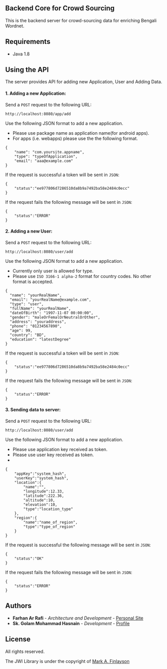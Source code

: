 ## Backend Core for Crowd Sourcing

This is the backend server for crowd-sourcing data for enriching Bengali Wordnet.

## Requirements

* Java 1.8

## Using the API

The server provides API for adding new Application, User and Adding Data.

#### 1. Adding a new Application:
Send a `POST` request to the following URL:
```
http://localhost:8080/app/add
```
Use the following JSON format to add a new application.
* Please use package name as application name(for android apps).
* For apps (i.e. webapps) please use the the following format.
```
{
    "name": "com.yoursite.appname",
    "type": "typeOfApplication",
    "email": "aaa@example.com"
}
```
If the request is successful a token will be sent in `JSON`:
```
{
    "status":"ee977806d7286510da8b9a7492ba58e2484c0ecc"
}
```
If the request fails the following message will be sent in `JSON`:
```
{
    "status":"ERROR"
}
```

#### 2. Adding a new User:
Send a `POST` request to the following URL:
```
http://localhost:8080/user/add
```
Use the following JSON format to add a new application.
* Currently only user is allowed for type.
* Please use `ISO 3166-1 alpha-2` format for country codes.
No other format is accepted.
```
{
  "name": "yourRealName",
  "email": "yourRealName@example.com",
  "type": "user",
  "fullName": "yourRealName",
  "dateOfBirth": "1997-11-07 00:00:00",
  "gender": "maleOrFemalOrNeutralOrOther",
  "address": "youraddress",
  "phone": "01234567890",
  "age": 99,
  "country": "BD",
  "education": "latestDegree"
}
```
If the request is successful a token will be sent in `JSON`:
```
{
    "status":"ee977806d7286510da8b9a7492ba58e2484c0ecc"
}
```
If the request fails the following message will be sent in `JSON`:
```
{
    "status":"ERROR"
}
```

#### 3. Sending data to server:
Send a `POST` request to the following URL:
```
http://localhost:8080/user/add
```
Use the following JSON format to add a new application.
* Please use application key received as token.
* Please use user key received as token.
* 
```
{  
    "appKey":"system_hash",
    "userKey":"system_hash",
    "location":{  
        "name":"",
        "longitude":12.33,
        "latitude":222.36,
        "altitude":10,
        "elevation":10,
        "type":"location_type"
    },
    "region":{  
        "name":"name_of_region",
        "type":"type_of_region"
    }
}
```
If the request is successful the following message will be sent in `JSON`:
```
{
    "status":"OK"
}
```
If the request fails the following message will be sent in `JSON`:
```
{
    "status":"ERROR"
}
```
## Authors

* **Farhan Ar Rafi** - *Architecture and Development* - [Personal Site](https://farhanarrafi.com)
* **Sk. Golam Mohammad Hasnain** - *Development* - [Profile](https://github.com/Oithe)


## License

All rights reserved.

The JWI Library is under the copyright of [Mark A. Finlayson](https://users.cs.fiu.edu/~markaf/)